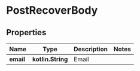 
# PostRecoverBody

## Properties
Name | Type | Description | Notes
------------ | ------------- | ------------- | -------------
**email** | **kotlin.String** |  Email | 



